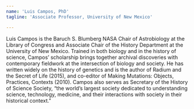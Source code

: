 ```yaml
---
name: 'Luis Campos, PhD'
tagline: 'Associate Professor, University of New Mexico'

---
```


Luis Campos is the Baruch S. Blumberg NASA Chair of Astrobiology at the Library of Congress and Associate Chair of the History Department at the University of New Mexico. Trained in both biology and in the history of science, Campos’ scholarship brings together archival discoveries with contemporary fieldwork at the intersection of biology and society. He has written widely on the history of genetics and is the author of Radium and the Secret of Life (2015), and co-editor of Making Mutations: Objects, Practices, Contexts (2010). Campos also serves as Secretary of the History of Science Society, “the world’s largest society dedicated to understanding science, technology, medicine, and their interactions with society in their historical context.”
